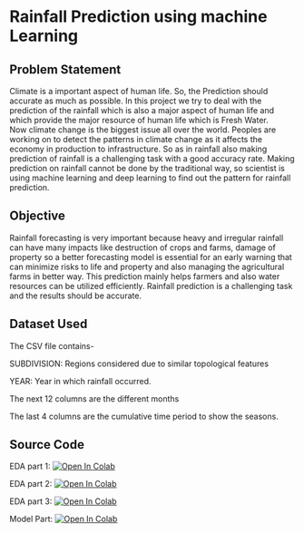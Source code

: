 <h1>Rainfall Prediction using machine Learning</h1>

<h2>Problem Statement</h2>


Climate is a important aspect of human life. So, the Prediction should accurate as much as possible. In this project we try to deal with the prediction of the rainfall which is also a major aspect of human life and which provide the major resource of human life which is Fresh Water.<br>
Now climate change is the biggest issue all over the world. Peoples are working on to detect the patterns in climate change as it affects the economy in production to infrastructure. So as in rainfall also making prediction of rainfall is a challenging task with a good accuracy rate. Making prediction on rainfall cannot be done by the traditional way, so scientist is using machine learning and deep learning to find out the pattern for rainfall prediction.

<h2>Objective</h2>

Rainfall forecasting is very important because heavy and irregular rainfall can have many impacts like destruction of crops and farms, damage of property so a better forecasting model is essential for an early warning that can minimize risks to life and property and also managing the agricultural farms in better way. This prediction mainly helps farmers and also water resources can be utilized efficiently. Rainfall prediction is a challenging task and the results should be accurate.

<h2>Dataset Used</h2>


The CSV file contains-

SUBDIVISION: Regions considered due to similar topological features

YEAR: Year in which rainfall occurred.

The next 12 columns are the different months

The last 4 columns are the cumulative time period to show the seasons.

<h2>Source Code</h2>

EDA part 1:
<a href="https://colab.research.google.com/github/gayathripaaru/Rainfall-Prediction-In-India/blob/main/Exploration_Rainfall_Data_1.1.ipynb">
  <img src="https://colab.research.google.com/assets/colab-badge.svg" alt="Open In Colab"/>
</a>

EDA part 2:
<a href="https://colab.research.google.com/github/gayathripaaru/Rainfall-Prediction-In-India/blob/main/Exploration_Rainfall_Data_1.2.ipynb">
  <img src="https://colab.research.google.com/assets/colab-badge.svg" alt="Open In Colab"/>
</a>

EDA part 3: 
<a href="https://colab.research.google.com/github/gayathripaaru/Rainfall-Prediction-In-India/blob/main/Exploration_Rainfall_Data_1.3.ipynb">
  <img src="https://colab.research.google.com/assets/colab-badge.svg" alt="Open In Colab"/>
</a>

Model Part:
<a href="https://colab.research.google.com/github/gayathripaaru/Rainfall-Prediction-In-India/blob/main/Model.ipynb">
  <img src="https://colab.research.google.com/assets/colab-badge.svg" alt="Open In Colab"/>
</a>
